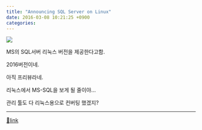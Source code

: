 ```yaml
---
title: "Announcing SQL Server on Linux"
date: 2016-03-08 10:21:25 +0900
categories: 
---
```

  

![](https://mscorp.blob.core.windows.net/mscorpmedia/2016/03/SQL-Loves-Linux_2_Twitter-002-640x358.png)  
  


MS의 SQL서버 리눅스 버전을 제공한다고함.

2016버전이네.

아직 프리뷰라네.

리눅스에서 MS-SQL을 보게 될 줄이야...

  


관리 툴도 다 리눅스용으로 컨버팅 했겠지?



  ***
[🔗link](http://www.mins01.com/mh/tech/read/988)
